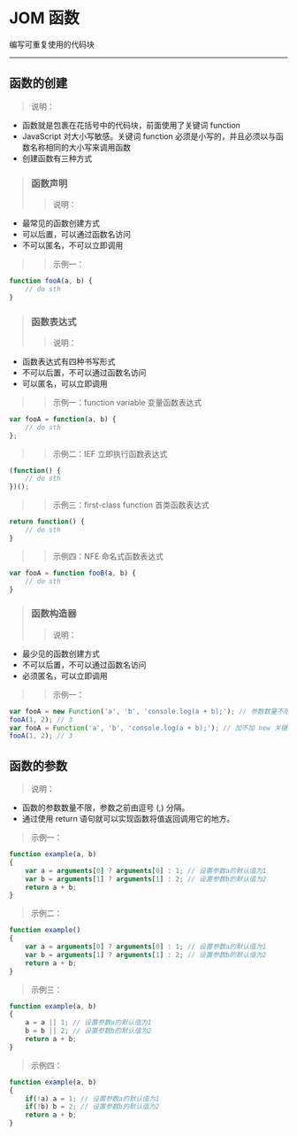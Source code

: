 # JOM 函数
编写可重复使用的代码块
***

## 函数的创建
> 说明：
* 函数就是包裹在花括号中的代码块，前面使用了关键词 function
* JavaScript 对大小写敏感。关键词 function 必须是小写的，并且必须以与函数名称相同的大小写来调用函数
* 创建函数有三种方式

> ### 函数声明
>> 说明：
* 最常见的函数创建方式
* 可以后置，可以通过函数名访问
* 不可以匿名，不可以立即调用

>> 示例一：
```javascript
function fooA(a, b) {
    // do sth
}
```

> ### 函数表达式
>> 说明：
* 函数表达式有四种书写形式
* 不可以后置，不可以通过函数名访问
* 可以匿名，可以立即调用

>> 示例一：function variable 变量函数表达式
```javascript
var fooA = function(a, b) {
    // do sth
};
```

>> 示例二：IEF 立即执行函数表达式
```javascript
(function() {
    // do sth
})();
```

>> 示例三：first-class function 首类函数表达式
```javascript
return function() {
    // do sth
}
```
>> 示例四：NFE 命名式函数表达式
```javascript
var fooA = function fooB(a, b) {
    // do sth
}
```

> ### 函数构造器
>> 说明：
* 最少见的函数创建方式
* 不可以后置，不可以通过函数名访问
* 必须匿名，可以立即调用

>> 示例一：
```javascript
var fooA = new Function('a', 'b', 'console.log(a + b);'); // 参数数量不限，但是最后一个参数为函数所要执行的的代码块
fooA(1, 2); // 3
var fooA = Function('a', 'b', 'console.log(a + b);'); // 加不加 new 关键词不影响函数构造器的执行
fooA(1, 2); // 3
```

## 函数的参数
> 说明：
* 函数的参数数量不限，参数之前由逗号 (,) 分隔。
* 通过使用 return 语句就可以实现函数将值返回调用它的地方。

> 示例一：
```javascript
function example(a, b)
{
	var a = arguments[0] ? arguments[0] : 1; // 设置参数a的默认值为1
    var b = arguments[1] ? arguments[1] : 2; // 设置参数b的默认值为2
    return a + b;
}
```

> 示例二：
```javascript
function example()
{
	var a = arguments[0] ? arguments[0] : 1; // 设置参数a的默认值为1
    var b = arguments[1] ? arguments[1] : 2; // 设置参数b的默认值为2
    return a + b;
}
```

> 示例三：
```javascript
function example(a, b)
{
	a = a || 1; // 设置参数a的默认值为1
	b = b || 2; // 设置参数b的默认值为2
    return a + b;
}
```

> 示例四：
```javascript
function example(a, b)
{
	if(!a) a = 1; // 设置参数a的默认值为1
	if(!b) b = 2; // 设置参数b的默认值为2
	return a + b;
}
```
